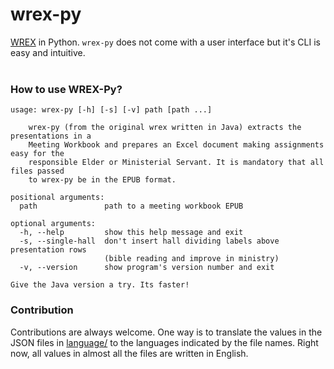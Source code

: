 # wrex-py
[WREX](https://github.com/mikiTesf/wrex) in Python. `wrex-py` does not come with a user interface but it's CLI is easy and intuitive.
<br/><br/>
### How to use **WREX-Py**?

```
usage: wrex-py [-h] [-s] [-v] path [path ...]

    wrex-py (from the original wrex written in Java) extracts the presentations in a
    Meeting Workbook and prepares an Excel document making assignments easy for the
    responsible Elder or Ministerial Servant. It is mandatory that all files passed
    to wrex-py be in the EPUB format.

positional arguments:
  path               path to a meeting workbook EPUB

optional arguments:
  -h, --help         show this help message and exit
  -s, --single-hall  don't insert hall dividing labels above presentation rows
                     (bible reading and improve in ministry)
  -v, --version      show program's version number and exit

Give the Java version a try. Its faster!
```
### Contribution
Contributions are always welcome. One way is to translate the values in the JSON files in [language/](./language) to the languages indicated by the file names.
Right now, all values in almost all the files are written in English.
